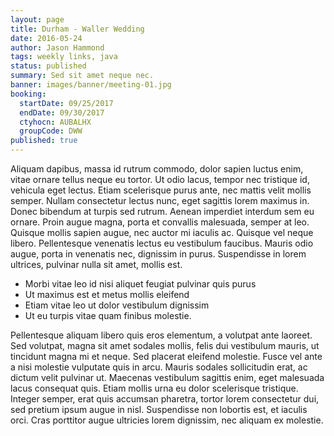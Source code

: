 ```yaml
---
layout: page
title: Durham - Waller Wedding
date: 2016-05-24
author: Jason Hammond
tags: weekly links, java
status: published
summary: Sed sit amet neque nec.
banner: images/banner/meeting-01.jpg
booking:
  startDate: 09/25/2017
  endDate: 09/30/2017
  ctyhocn: AUBALHX
  groupCode: DWW
published: true
---
```

Aliquam dapibus, massa id rutrum commodo, dolor sapien luctus enim, vitae ornare tellus neque eu tortor. Ut odio lacus, tempor nec tristique id, vehicula eget lectus. Etiam scelerisque purus ante, nec mattis velit mollis semper. Nullam consectetur lectus nunc, eget sagittis lorem maximus in. Donec bibendum at turpis sed rutrum. Aenean imperdiet interdum sem eu ornare. Proin augue magna, porta et convallis malesuada, semper at leo. Quisque mollis sapien augue, nec auctor mi iaculis ac. Quisque vel neque libero. Pellentesque venenatis lectus eu vestibulum faucibus. Mauris odio augue, porta in venenatis nec, dignissim in purus. Suspendisse in lorem ultrices, pulvinar nulla sit amet, mollis est.

* Morbi vitae leo id nisi aliquet feugiat pulvinar quis purus
* Ut maximus est et metus mollis eleifend
* Etiam vitae leo ut dolor vestibulum dignissim
* Ut eu turpis vitae quam finibus molestie.

Pellentesque aliquam libero quis eros elementum, a volutpat ante laoreet. Sed volutpat, magna sit amet sodales mollis, felis dui vestibulum mauris, ut tincidunt magna mi et neque. Sed placerat eleifend molestie. Fusce vel ante a nisi molestie vulputate quis in arcu. Mauris sodales sollicitudin erat, ac dictum velit pulvinar ut. Maecenas vestibulum sagittis enim, eget malesuada lacus consequat quis. Etiam mollis urna eu dolor scelerisque tristique. Integer semper, erat quis accumsan pharetra, tortor lorem consectetur dui, sed pretium ipsum augue in nisl. Suspendisse non lobortis est, et iaculis orci. Cras porttitor augue ultricies lorem dignissim, nec aliquam ex molestie.
